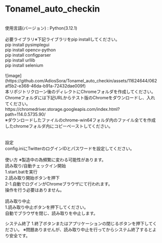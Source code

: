 # Tonamel_auto_checkin

<br>
使用言語(バージョン) : Python(3.12.1)
<br><br>
必要ライブラリ※下記ライブラリをpip installしてください。<br>
  pip install pysimplegui<br>
  pip install opencv-python<br>
  pip install configparser<br>
  pip install urllib<br>
  pip install selenium<br>
<br>
![image](https://github.com/AdiosSora/Tonamel_auto_checkin/assets/11624644/062af5b2-e368-46da-b91a-72432dae009f)

<br>
本リポジトリクローン後のディレクトにChromeフォルダを作成してください。<br>
Chromeフォルダには下記URLからテスト版のChromeをダウンロードし、入れてください。<br>
https://chromedriver.storage.googleapis.com/index.html?path=114.0.5735.90/<br>
※ダウンロードしたファイルのchrome-win64フォルダ内のファイル全てを作成したchromeフォルダ内にコピーペーストしてください。<br>
<br>
<br>
設定<br>
config.iniにTwitterのログインIDとパスワードを設定してください。<br>
<br>
使い方 ※製造中の為頻繁に変わる可能性があります。<br>
読み取り/自動チェックイン開始<br>
1.start.batを実行<br>
2.読み取り開始ボタンを押下<br>
  2-1.自動でログインがChromeブラウザにて行われます。<br>
      操作を行う必要はありません。<br>
<br>
読み取り中止<br>
1.読み取り中止ボタンを押下してください。<br>
  自動でブラウザを閉じ、読み取りを中止します。<br>

システム終了
1.終了ボタンまたはアプリケーションの閉じるボタンを押下してください。
  ※問題ありませんが、読み取り中止を行ってからシステム終了するとより安全です。


